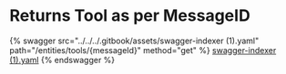 # Returns Tool as per MessageID

{% swagger src="../../../.gitbook/assets/swagger-indexer (1).yaml" path="/entities/tools/{messageId}" method="get" %}
[swagger-indexer (1).yaml](<../../../.gitbook/assets/swagger-indexer (1).yaml>)
{% endswagger %}
